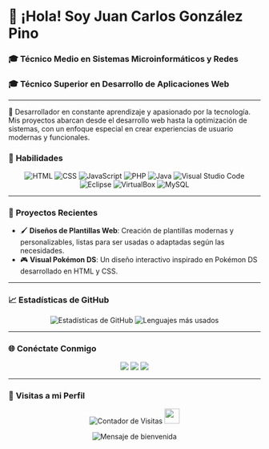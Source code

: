 # 👋 ¡Hola! Soy Juan Carlos González Pino

### 🎓 **Técnico Medio en Sistemas Microinformáticos y Redes**  
### 🎓 **Técnico Superior en Desarrollo de Aplicaciones Web**

---

🌱 Desarrollador en constante aprendizaje y apasionado por la tecnología. Mis proyectos abarcan desde el desarrollo web hasta la optimización de sistemas, con un enfoque especial en crear experiencias de usuario modernas y funcionales.

### 🚀 **Habilidades**

<p align="center">
  <img src="https://img.shields.io/badge/-HTML-E34F26?logo=html5&logoColor=white&style=for-the-badge" alt="HTML">
  <img src="https://img.shields.io/badge/-CSS-1572B6?logo=css3&logoColor=white&style=for-the-badge" alt="CSS">
  <img src="https://img.shields.io/badge/-JavaScript-F7DF1E?logo=javascript&logoColor=black&style=for-the-badge" alt="JavaScript">
  <img src="https://img.shields.io/badge/-PHP-777BB4?logo=php&logoColor=white&style=for-the-badge" alt="PHP">
  <img src="https://img.shields.io/badge/-Java-007396?logo=java&logoColor=white&style=for-the-badge" alt="Java">
  <img src="https://img.shields.io/badge/-VS%20Code-007ACC?logo=visual-studio-code&logoColor=white&style=for-the-badge" alt="Visual Studio Code">
  <img src="https://img.shields.io/badge/-Eclipse-2C2255?logo=eclipse&logoColor=white&style=for-the-badge" alt="Eclipse">
  <img src="https://img.shields.io/badge/-VirtualBox-183A61?logo=virtualbox&logoColor=white&style=for-the-badge" alt="VirtualBox">
  <img src="https://img.shields.io/badge/-MySQL-4479A1?logo=mysql&logoColor=white&style=for-the-badge" alt="MySQL">
</p>

---

### 📌 **Proyectos Recientes**

- 🖌️ **Diseños de Plantillas Web**: Creación de plantillas modernas y personalizables, listas para ser usadas o adaptadas según las necesidades.
- 🎮 **Visual Pokémon DS**: Un diseño interactivo inspirado en Pokémon DS desarrollado en HTML y CSS.

---

### 📈 **Estadísticas de GitHub**

<p align="center">
  <img src="https://github-readme-stats.vercel.app/api?username=juancaaa11&show_icons=true&theme=dark" alt="Estadísticas de GitHub">
  <img src="https://github-readme-stats.vercel.app/api/top-langs/?username=juancaaa11&layout=compact&theme=dark" alt="Lenguajes más usados">
</p>

---

### 🌐 **Conéctate Conmigo**

<p align="center">
  <a href="https://www.linkedin.com/in/juancaaa11" target="_blank"><img src="https://img.shields.io/badge/-LinkedIn-0077B5?logo=linkedin&logoColor=white&style=for-the-badge"></a>
  <a href="https://twitter.com/juancaaa11" target="_blank"><img src="https://img.shields.io/badge/-Twitter-1DA1F2?logo=twitter&logoColor=white&style=for-the-badge"></a>
  <a href="https://github.com/juancaaa11" target="_blank"><img src="https://img.shields.io/badge/-GitHub-181717?logo=github&logoColor=white&style=for-the-badge"></a>
</p>

---

### 👀 **Visitas a mi Perfil**

<p align="center">
  <img src="https://komarev.com/ghpvc/?username=juancaaa11&color=brightgreen&style=for-the-badge" alt="Contador de Visitas">
  <img src="https://media.giphy.com/media/hvRJCLFzcasrR4ia7z/giphy.gif" width="30px">
</p>

<p align="center">
  <img src="https://readme-typing-svg.demolab.com?font=Fira+Code&size=22&duration=3000&pause=1000&color=7FFF00&center=true&vCenter=true&width=435&lines=%C2%A1Gracias+por+visitar+mi+perfil!+;Un+vistazo+a+mis+proyectos!+%F0%9F%91%80;Estamos+en+contacto+%F0%9F%91%8B" alt="Mensaje de bienvenida">
</p>
